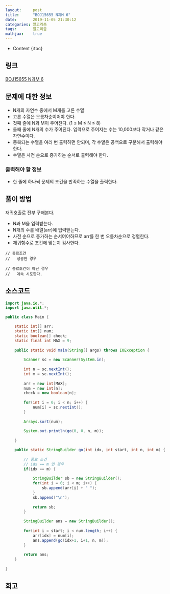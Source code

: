 ```yaml
---
layout:     post
title:      "BOJ15655 N과M 6"
date:       2019-11-05 21:30:12
categories: 알고리즘
tags:       알고리즘
mathjax:    true
---
```


* Content
{:toc}

## 링크

[BOJ15655 N과M 6](https://www.acmicpc.net/problem/15655)



## 문제에 대한 정보

- N개의 자연수 중에서 M개를 고른 수열
- 고른 수열은 오름차순이어야 한다.
- 첫째 줄에 N과 M이 주어진다. (1 ≤ M ≤ N ≤ 8)
- 둘째 줄에 N개의 수가 주어진다. 입력으로 주어지는 수는 10,000보다 작거나 같은 자연수이다.
- 중복되는 수열을 여러 번 출력하면 안되며, 각 수열은 공백으로 구분해서 출력해야 한다.
- 수열은 사전 순으로 증가하는 순서로 출력해야 한다.

### 출력해야 할 정보

- 한 줄에 하나씩 문제의 조건을 만족하는 수열을 출력한다. 

## 풀이 방법

재귀호출로 전부 구해본다.
- N과 M을 입력받는다.
- N개의 수를 배열(arr)에 입력받는다.
- 사전 순으로 증가하는 순서여야하므로 arr를 한 번 오름차순으로 정렬한다.
- 재귀함수로 조건에 맞는지 검사한다.

```text
// 종료조건
//   성공한 경우

// 종료조건이 아닌 경우
//   계속 시도한다.  
```

## 소스코드

```java
import java.io.*;
import java.util.*;

public class Main {

	static int[] arr;
	static int[] num;
	static boolean[] check;
	static final int MAX = 9;
	
	public static void main(String[] args) throws IOException {
		
		Scanner sc = new Scanner(System.in);
		
		int n = sc.nextInt();
		int m = sc.nextInt();
		
		arr = new int[MAX];
		num = new int[n];
		check = new boolean[n];
		
		for(int i = 0; i < n; i++) {
			num[i] = sc.nextInt();
		}
		
		Arrays.sort(num);
		
		System.out.println(go(0, 0, n, m));
		
	}

	public static StringBuilder go(int idx, int start, int n, int m) {
		
		// 종료 조건 
		// idx == m 인 경우
		if(idx == m) {
			
			StringBuilder sb = new StringBuilder();
			for(int i = 0; i < m; i++) {
				sb.append(arr[i] + " ");
			}
			sb.append("\n");
			
			return sb;
		}
		
		StringBuilder ans = new StringBuilder();
		
		for(int i = start; i < num.length; i++) {
			arr[idx] = num[i];
			ans.append(go(idx+1, i+1, n, m));
		}
		
		return ans;
	}
	
}
```

## 회고
